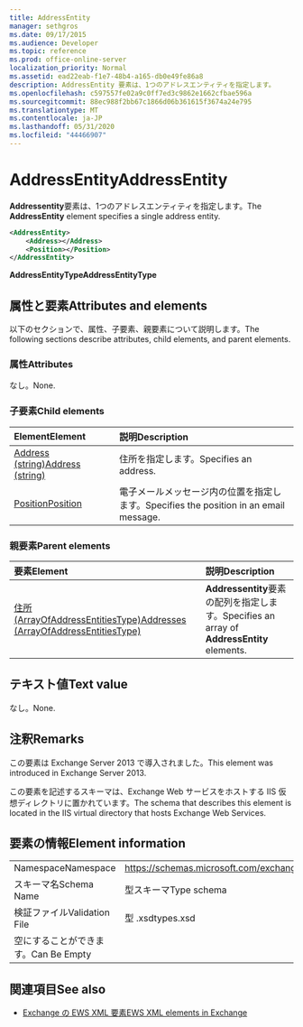 ```yaml
---
title: AddressEntity
manager: sethgros
ms.date: 09/17/2015
ms.audience: Developer
ms.topic: reference
ms.prod: office-online-server
localization_priority: Normal
ms.assetid: ead22eab-f1e7-48b4-a165-db0e49fe86a8
description: AddressEntity 要素は、1つのアドレスエンティティを指定します。
ms.openlocfilehash: c597557fe02a9c0ff7ed3c9862e1662cfbae596a
ms.sourcegitcommit: 88ec988f2bb67c1866d06b361615f3674a24e795
ms.translationtype: MT
ms.contentlocale: ja-JP
ms.lasthandoff: 05/31/2020
ms.locfileid: "44466907"
---
```

# <a name="addressentity"></a><span data-ttu-id="67776-103">AddressEntity</span><span class="sxs-lookup"><span data-stu-id="67776-103">AddressEntity</span></span>

<span data-ttu-id="67776-104">**Addressentity**要素は、1つのアドレスエンティティを指定します。</span><span class="sxs-lookup"><span data-stu-id="67776-104">The **AddressEntity** element specifies a single address entity.</span></span> 
  
```XML
<AddressEntity>
    <Address></Address>
    <Position></Position>
</AddressEntity>
```

 <span data-ttu-id="67776-105">**AddressEntityType**</span><span class="sxs-lookup"><span data-stu-id="67776-105">**AddressEntityType**</span></span>
## <a name="attributes-and-elements"></a><span data-ttu-id="67776-106">属性と要素</span><span class="sxs-lookup"><span data-stu-id="67776-106">Attributes and elements</span></span>

<span data-ttu-id="67776-107">以下のセクションで、属性、子要素、親要素について説明します。</span><span class="sxs-lookup"><span data-stu-id="67776-107">The following sections describe attributes, child elements, and parent elements.</span></span>
  
### <a name="attributes"></a><span data-ttu-id="67776-108">属性</span><span class="sxs-lookup"><span data-stu-id="67776-108">Attributes</span></span>

<span data-ttu-id="67776-109">なし。</span><span class="sxs-lookup"><span data-stu-id="67776-109">None.</span></span>
  
### <a name="child-elements"></a><span data-ttu-id="67776-110">子要素</span><span class="sxs-lookup"><span data-stu-id="67776-110">Child elements</span></span>

|<span data-ttu-id="67776-111">**Element**</span><span class="sxs-lookup"><span data-stu-id="67776-111">**Element**</span></span>|<span data-ttu-id="67776-112">**説明**</span><span class="sxs-lookup"><span data-stu-id="67776-112">**Description**</span></span>|
|:-----|:-----|
|[<span data-ttu-id="67776-113">Address (string)</span><span class="sxs-lookup"><span data-stu-id="67776-113">Address (string)</span></span>](address-string.md) <br/> |<span data-ttu-id="67776-114">住所を指定します。</span><span class="sxs-lookup"><span data-stu-id="67776-114">Specifies an address.</span></span>  <br/> |
|[<span data-ttu-id="67776-115">Position</span><span class="sxs-lookup"><span data-stu-id="67776-115">Position</span></span>](position.md) <br/> |<span data-ttu-id="67776-116">電子メールメッセージ内の位置を指定します。</span><span class="sxs-lookup"><span data-stu-id="67776-116">Specifies the position in an email message.</span></span>  <br/> |
   
### <a name="parent-elements"></a><span data-ttu-id="67776-117">親要素</span><span class="sxs-lookup"><span data-stu-id="67776-117">Parent elements</span></span>

|<span data-ttu-id="67776-118">**要素**</span><span class="sxs-lookup"><span data-stu-id="67776-118">**Element**</span></span>|<span data-ttu-id="67776-119">**説明**</span><span class="sxs-lookup"><span data-stu-id="67776-119">**Description**</span></span>|
|:-----|:-----|
|[<span data-ttu-id="67776-120">住所 (ArrayOfAddressEntitiesType)</span><span class="sxs-lookup"><span data-stu-id="67776-120">Addresses (ArrayOfAddressEntitiesType)</span></span>](addresses-arrayofaddressentitiestype.md) <br/> |<span data-ttu-id="67776-121">**Addressentity**要素の配列を指定します。</span><span class="sxs-lookup"><span data-stu-id="67776-121">Specifies an array of **AddressEntity** elements.</span></span>  <br/> |
   
## <a name="text-value"></a><span data-ttu-id="67776-122">テキスト値</span><span class="sxs-lookup"><span data-stu-id="67776-122">Text value</span></span>

<span data-ttu-id="67776-123">なし。</span><span class="sxs-lookup"><span data-stu-id="67776-123">None.</span></span>
  
## <a name="remarks"></a><span data-ttu-id="67776-124">注釈</span><span class="sxs-lookup"><span data-stu-id="67776-124">Remarks</span></span>

<span data-ttu-id="67776-125">この要素は Exchange Server 2013 で導入されました。</span><span class="sxs-lookup"><span data-stu-id="67776-125">This element was introduced in Exchange Server 2013.</span></span>
  
<span data-ttu-id="67776-126">この要素を記述するスキーマは、Exchange Web サービスをホストする IIS 仮想ディレクトリに置かれています。</span><span class="sxs-lookup"><span data-stu-id="67776-126">The schema that describes this element is located in the IIS virtual directory that hosts Exchange Web Services.</span></span>
  
## <a name="element-information"></a><span data-ttu-id="67776-127">要素の情報</span><span class="sxs-lookup"><span data-stu-id="67776-127">Element information</span></span>

|||
|:-----|:-----|
|<span data-ttu-id="67776-128">Namespace</span><span class="sxs-lookup"><span data-stu-id="67776-128">Namespace</span></span>  <br/> |https://schemas.microsoft.com/exchange/services/2006/types  <br/> |
|<span data-ttu-id="67776-129">スキーマ名</span><span class="sxs-lookup"><span data-stu-id="67776-129">Schema Name</span></span>  <br/> |<span data-ttu-id="67776-130">型スキーマ</span><span class="sxs-lookup"><span data-stu-id="67776-130">Type schema</span></span>  <br/> |
|<span data-ttu-id="67776-131">検証ファイル</span><span class="sxs-lookup"><span data-stu-id="67776-131">Validation File</span></span>  <br/> |<span data-ttu-id="67776-132">型 .xsd</span><span class="sxs-lookup"><span data-stu-id="67776-132">types.xsd</span></span>  <br/> |
|<span data-ttu-id="67776-133">空にすることができます。</span><span class="sxs-lookup"><span data-stu-id="67776-133">Can Be Empty</span></span>  <br/> ||
   
## <a name="see-also"></a><span data-ttu-id="67776-134">関連項目</span><span class="sxs-lookup"><span data-stu-id="67776-134">See also</span></span>

- [<span data-ttu-id="67776-135">Exchange の EWS XML 要素</span><span class="sxs-lookup"><span data-stu-id="67776-135">EWS XML elements in Exchange</span></span>](ews-xml-elements-in-exchange.md)

